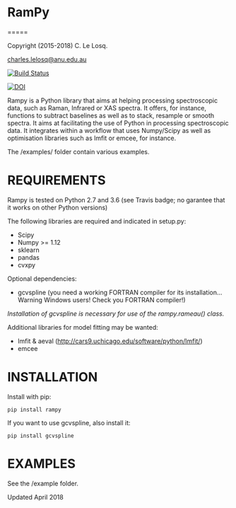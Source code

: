 # RamPy
=====

Copyright (2015-2018) C. Le Losq.

charles.lelosq@anu.edu.au

[![Build Status](https://travis-ci.org/charlesll/rampy.svg?branch=master)](https://travis-ci.org/charlesll/rampy)

[![DOI](https://zenodo.org/badge/DOI/10.5281/zenodo.1168730.svg)](https://doi.org/10.5281/zenodo.1168730)

Rampy is a Python library that aims at helping processing spectroscopic data, such as Raman, Infrared or XAS spectra. It offers, for instance, functions to subtract baselines as well as to stack, resample or smooth spectra. It aims at facilitating the use of Python in processing spectroscopic data. It integrates within a workflow that uses Numpy/Scipy as well as optimisation libraries such as lmfit or emcee, for instance.

The /examples/ folder contain various examples.

# REQUIREMENTS

Rampy is tested on Python 2.7 and 3.6 (see Travis badge; no garantee that it works on other Python versions)

The following libraries are required and indicated in setup.py:

- Scipy
- Numpy >= 1.12
- sklearn
- pandas
- cvxpy

Optional dependencies:

- gcvspline (you need a working FORTRAN compiler for its installation... Warning Windows users! Check you FORTRAN compiler!)

*Installation of gcvspline is necessary for use of the rampy.rameau() class.*

Additional libraries for model fitting may be wanted:

- lmfit & aeval (http://cars9.uchicago.edu/software/python/lmfit/)
- emcee

# INSTALLATION

Install with pip:

  `pip install rampy` 

If you want to use gcvspline, also install it:

  `pip install gcvspline`
 
# EXAMPLES

See the /example folder.

Updated April 2018





